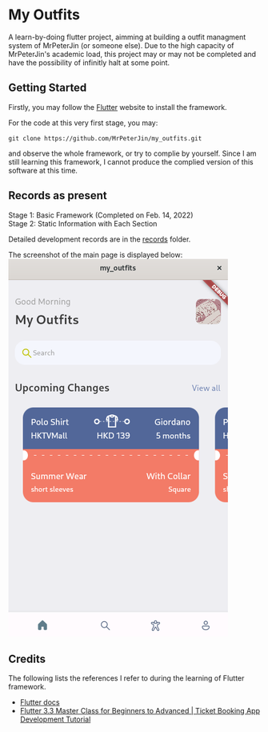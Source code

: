 # My Outfits

A learn-by-doing flutter project, aimming at building a outfit managment system of MrPeterJin (or someone else). Due to the high capacity of MrPeterJin's academic load, this project may or may not be completed and have the possibility of infinitly halt at some point.

## Getting Started
Firstly, you may follow the [Flutter](https://docs.flutter.dev/get-started/install) website to install the framework.

For the code at this very first stage, you may:
```
git clone https://github.com/MrPeterJin/my_outfits.git
```
and observe the whole framework, or try to complie by yourself. Since I am still learning this framework, I cannot produce the complied version of this software at this time.

## Records as present
Stage 1: Basic Framework (Completed on Feb. 14, 2022)                  
Stage 2: Static Information with Each Section

Detailed development records are in the [records](/records/) folder.

The screenshot of the main page is displayed below:      
![home.png](/records/2022-02-15/home.png)

## Credits
The following lists the references I refer to during the learning of Flutter framework.
- [Flutter docs](https://docs.flutter.dev/)
- [Flutter 3.3 Master Class for Beginners to Advanced | Ticket Booking App Development Tutorial](https://www.youtube.com/watch?v=71AsYo2q_0Y)
